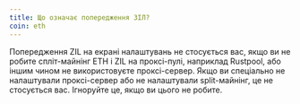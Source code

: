```yaml
---
title: Що означає попередження ЗІЛ?
coin: eth
---
```


Попередження ZIL на екрані налаштувань не стосується вас, якщо ви не робите спліт-майнінг ETH і ZIL на проксі-пулі, наприклад Rustpool, або іншим чином не використовуєте проксі-сервер. Якщо ви спеціально не налаштували проксі-сервер або не налаштували split-майнінг, це не стосується вас. Ігноруйте це, якщо ви цього не робите.
